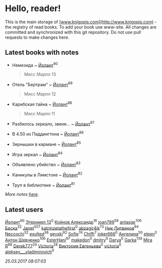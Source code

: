 # Hello, reader!
This is the main storage of [www.knigopis.com](http://www.knigopis.com) - the registry of read books.
To add your book use www-site. All changes are committed and synchronized with this git repository.
Do not use pull requests to make changes here.


## Latest books with notes
* Немезида ~ [Йолант](users/104/104690883692185089260-google)<sup>90</sup>
    > Мисс Марпл 13

* Отель "Бертрам" ~ [Йолант](users/104/104690883692185089260-google)<sup>89</sup>
    > Мисс Марпл 12

* Карибская тайна ~ [Йолант](users/104/104690883692185089260-google)<sup>88</sup>
    > Мисс Марпл 11

* Разбилось зеркало, звеня... ~ [Йолант](users/104/104690883692185089260-google)<sup>87</sup>

* В 4.50 из Паддингтона ~ [Йолант](users/104/104690883692185089260-google)<sup>86</sup>

* Зернышки в кармане ~ [Йолант](users/104/104690883692185089260-google)<sup>85</sup>

* Игра зеркал ~ [Йолант](users/104/104690883692185089260-google)<sup>84</sup>

* Объявлено убийство ~ [Йолант](users/104/104690883692185089260-google)<sup>83</sup>

* Каникулы в Лимстоке ~ [Йолант](users/104/104690883692185089260-google)<sup>82</sup>

* Труп в библиотеке ~ [Йолант](users/104/104690883692185089260-google)<sup>81</sup>


_More notes [here](latest_books_with_notes.md)._


## Latest users
[Йолант](users/104/104690883692185089260-google)<sup>90</sup> 
[Этерниел 13](users/165/16501172616331031425-mailru)<sup>0</sup> 
[Койнов Александр](users/414/414040473-vkontakte)<sup>16</sup> 
[joan789](users/240/2401650-vkontakte)<sup>58</sup> 
[antasiar](users/688/68827372-vkontakte)<sup>106</sup> 
[Беска](users/157/1577468-vkontakte)<sup>32</sup> 
[Janet](users/205/20565064-vkontakte)<sup>507</sup> 
[katrinzetathefirst](users/138/1389223397787225-facebook)<sup>0</sup> 
[abzagir4ik](users/362/3621623-vkontakte)<sup>73</sup> 
[Ник Литвинов](users/241/241974816-vkontakte)<sup>94</sup> 
[Neccochi](users/126/12601720503917094896-mailru)<sup>32</sup> 
[exulted](users/100/100599204551896265722-google)<sup>36</sup> 
[geyski](users/221/221959664-vkontakte)<sup>92</sup> 
[Sofie](users/485/48568611-vkontakte)<sup>74</sup> 
[Chiffi](users/105/105831994080785626680-google)<sup>7</sup> 
[joker666](users/246/2463393-vkontakte)<sup>0</sup> 
[Ангелина](users/837/83788782-vkontakte)<sup>50</sup> 
[eleen](users/100/100002213456036-facebook)<sup>0</sup> 
[Антон Шевченко](users/339/339786161-vkontakte)<sup>106</sup> 
[EsterHani](users/305/30558181-vkontakte)<sup>97</sup> 
[makedon](users/323/323691055-vkontakte)<sup>0</sup> 
[dmitry](users/107/107235589178771063989-google)<sup>0</sup> 
[Darya](users/901/90113106-vkontakte)<sup>0</sup> 
[Garka](users/115/115753719718250012620-google)<sup>139</sup> 
[Mira R](users/103/103293621948650602575-google)<sup>68</sup> 
[Derek777](users/153/15386028-yandex)<sup>24</sup> 
[Victoria](users/113/113794223924688167852-google)<sup>28</sup> 
[Виктория Евгеньева](users/102/10205921887061811730-mailru)<sup>0</sup> 
[victoria](users/646/64674343-vkontakte)<sup>0</sup> 
[aleksey___vladimirovich](users/769/76995116-vkontakte)<sup>0</sup> 


_25.03.2017 08:07:03_
